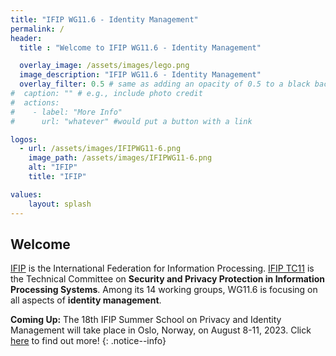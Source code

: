 ```yaml
---
title: "IFIP WG11.6 - Identity Management"
permalink: /
header:
  title : "Welcome to IFIP WG11.6 - Identity Management"

  overlay_image: /assets/images/lego.png
  image_description: "IFIP WG11.6 - Identity Management"
  overlay_filter: 0.5 # same as adding an opacity of 0.5 to a black background
#  caption: "" # e.g., include photo credit
#  actions:
#    - label: "More Info"
#      url: "whatever" #would put a button with a link

logos:
  - url: /assets/images/IFIPWG11-6.png
    image_path: /assets/images/IFIPWG11-6.png
    alt: "IFIP"
    title: "IFIP"

values:
    layout: splash
---
```


## Welcome

[IFIP](https://ifip.org/) is the International Federation for Information Processing.
[IFIP TC11](https://www.ifiptc11.org/) is the Technical Committee on **Security and Privacy Protection in Information Processing Systems**.
Among its 14 working groups, WG11.6 is focusing on all aspects of **identity management**.

**Coming Up:** The 18th IFIP Summer School on Privacy and Identity Management will take place in Oslo, Norway, on August 8-11, 2023. Click [here](https://ifip-summerschool.org) to find out more!
{: .notice--info}